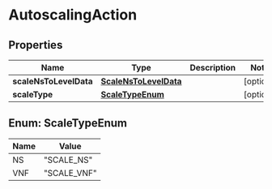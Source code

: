 
# AutoscalingAction

## Properties
Name | Type | Description | Notes
------------ | ------------- | ------------- | -------------
**scaleNsToLevelData** | [**ScaleNsToLevelData**](ScaleNsToLevelData.md) |  |  [optional]
**scaleType** | [**ScaleTypeEnum**](#ScaleTypeEnum) |  |  [optional]


<a name="ScaleTypeEnum"></a>
## Enum: ScaleTypeEnum
Name | Value
---- | -----
NS | &quot;SCALE_NS&quot;
VNF | &quot;SCALE_VNF&quot;



